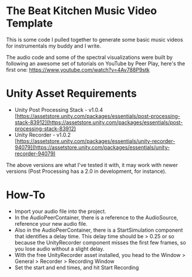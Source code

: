 The Beat Kitchen Music Video Template
=====================================

This is some code I pulled together to generate some basic music videos for instrumentals my buddy and I write.

The audio code and some of the spectral visualizations were built by following an awesome set of tutorials on YouTube
by Peer Play, here's the first one: https://www.youtube.com/watch?v=4Av788P9stk

Unity Asset Requirements
========================
* Unity Post Processing Stack - v1.0.4 [https://assetstore.unity.com/packages/essentials/post-processing-stack-83912](https://assetstore.unity.com/packages/essentials/post-processing-stack-83912)
* Unity Recorder - v1.0.2 [https://assetstore.unity.com/packages/essentials/unity-recorder-94079](https://assetstore.unity.com/packages/essentials/unity-recorder-94079)

The above versions are what I've tested it with, it may work with newer versions (Post Processing has a 2.0 in development, for instance).


How-To
======

* Import your audio file into the project.
* In the AudioPeerContainer, there is a reference to the AudioSource, reference your new audio file.
* Also in the AudioPeerContainer, there is a StartSimulation component that identifies a delay time.  This delay time should
be > 0.25 or so because the UnityRecorder component misses the first few frames, so you lose audio without a slight delay.
* With the free UnityRecorder asset installed, you head to the Window > General > Recorder > Recording Window
* Set the start and end times, and hit Start Recording
